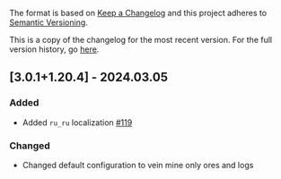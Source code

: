 The format is based on [Keep a Changelog](http://keepachangelog.com/en/1.0.0/) and this project adheres to [Semantic Versioning](http://semver.org/spec/v2.0.0.html).

This is a copy of the changelog for the most recent version. For the full version history, go [here](https://github.com/illusivesoulworks/veinmining/blob/1.20.x/CHANGELOG.md).

## [3.0.1+1.20.4] - 2024.03.05
### Added
- Added `ru_ru` localization [#119](https://github.com/illusivesoulworks/veinmining/pull/119)
### Changed
- Changed default configuration to vein mine only ores and logs

